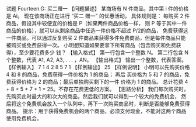 试题 Fourteen.G: 买二赠一
【问题描述】
某商场有 N 件商品，其中第 i 件的价格是 Ai。
现在该商场正在进行 “买二 赠一” 的优惠活动，
具体规则是： 每购买 2 件商品，假设其中较便宜的价格是 P（如果两件商品价格一样， 
则 P 等于其中一件商品的价格），就可以从剩余商品中任选一件价格不超过 P/2的商品，
免费获得这一件商品。可以通过反复购买 2 件商品来获得多件免费商品，但是每件商品只能被购买或免费获得一次。 
小明想知道如果要拿下所有商品（包含购买和免费获得），至少要花费多少 钱？
【输入格式】
第一行包含一个整数 N。 第二行包含 N 个整数，代表 A1, A2, A3, . . . ，AN。
【输出格式】
输出一个整数，代表答案。
【样例输入】
7
1 4 2 8 5 7 1
【样例输出】
25
【样例说明】
小明可以先购买价格 4 和 8 的商品，免费获得一件价格为 1 的商品；
再后 买价格为 5 和 7 的商品，免费获得价格为 2 的商品；最后单独购买剩下的一件 价格为 1 的商品。
总计花费 4 + 8 + 5 + 7 + 1 = 25。不存在花费更低的方案。
【思路分析】
我们每次购买时，先购买此时最大的和次大的商品，然后我们就可以得到一个较大的免费机会，
然后将这个免费机会放入一个队列中，再下一次购买商品时，判断是否能够免费获得商品。
提示：用于获得免费机会的两个商品，必须支付现金，不能对这两个商品使用免费机会。
